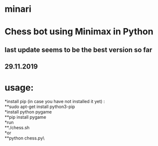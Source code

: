 # minari
# Chess bot using Minimax in Python

## last update seems to be the best version so far
## 29.11.2019

# usage:

*install pip (in case you have not installed it yet) :\
  **sudo apt-get install python3-pip\
*install python pygame\
  **pip install pygame\
*run \
  **./chess.sh\
*or \
  **python chess.py\
